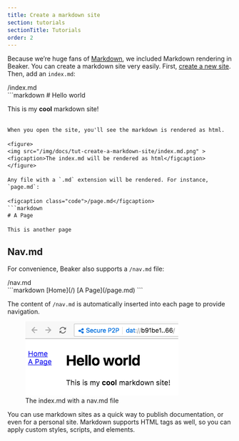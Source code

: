 ```yaml
---
title: Create a markdown site
section: tutorials
sectionTitle: Tutorials
order: 2
---
```


Because we’re huge fans of [Markdown](https://daringfireball.net/projects/markdown/syntax), we included Markdown rendering in Beaker. You can create a markdown site very easily. First, [create a new site](/docs/using-beaker/publishing-with-beaker.html). Then, add an `index.md`:

<figcaption class="code">/index.md</figcaption>
```markdown
# Hello world

This is my **cool** markdown site!
```

When you open the site, you'll see the markdown is rendered as html.

<figure>
<img src="/img/docs/tut-create-a-markdown-site/index.md.png" >
<figcaption>The index.md will be rendered as html</figcaption>
</figure>

Any file with a `.md` extension will be rendered. For instance, `page.md`:

<figcaption class="code">/page.md</figcaption>
```markdown
# A Page

This is another page
```

## Nav.md

For convenience, Beaker also supports a `/nav.md` file:

<figcaption class="code">/nav.md</figcaption>
```markdown
[Home](/)
[A Page](/page.md)
```

The content of `/nav.md` is automatically inserted into each page to provide navigation.

<figure>
<img src="/img/docs/tut-create-a-markdown-site/with-nav.png" >
<figcaption>The index.md with a nav.md file</figcaption>
</figure>

You can use markdown sites as a quick way to publish documentation, or even for a personal site. Markdown supports HTML tags as well, so you can apply custom styles, scripts, and elements.